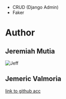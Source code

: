 - CRUD (Django Admin)
- Faker

# Author

## Jeremiah Mutia

![Jeff](https://github.com/account)

## Jemeric Valmoria

[link to github acc](https://github.com/jeffhaha101)
